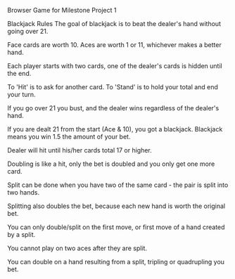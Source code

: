 Browser Game for Milestone Project 1

Blackjack Rules
The goal of blackjack is to beat the dealer's hand without going over 21.

Face cards are worth 10. Aces are worth 1 or 11, whichever makes a better hand.

Each player starts with two cards, one of the dealer's cards is hidden until the end.

To 'Hit' is to ask for another card. To 'Stand' is to hold your total and end your turn.

If you go over 21 you bust, and the dealer wins regardless of the dealer's hand.

If you are dealt 21 from the start (Ace & 10), you got a blackjack.
Blackjack  means you win 1.5 the amount of your bet. 

Dealer will hit until his/her cards total 17 or higher.

Doubling is like a hit, only the bet is doubled and you only get one more card.

Split can be done when you have two of the same card - the pair is split into two hands.

Splitting also doubles the bet, because each new hand is worth the original bet.

You can only double/split on the first move, or first move of a hand created by a split.

You cannot play on two aces after they are split.

You can double on a hand resulting from a split, tripling or quadrupling you bet.